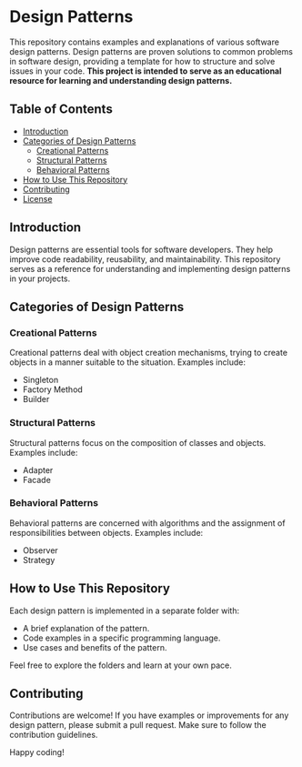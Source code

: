 # Design Patterns

This repository contains examples and explanations of various software design patterns. Design patterns are proven solutions to common problems in software design, providing a template for how to structure and solve issues in your code. **This project is intended to serve as an educational resource for learning and understanding design patterns.**

## Table of Contents
- [Introduction](#introduction)
- [Categories of Design Patterns](#categories-of-design-patterns)
    - [Creational Patterns](#creational-patterns)
    - [Structural Patterns](#structural-patterns)
    - [Behavioral Patterns](#behavioral-patterns)
- [How to Use This Repository](#how-to-use-this-repository)
- [Contributing](#contributing)
- [License](#license)

## Introduction
Design patterns are essential tools for software developers. They help improve code readability, reusability, and maintainability. This repository serves as a reference for understanding and implementing design patterns in your projects.

## Categories of Design Patterns

### Creational Patterns
Creational patterns deal with object creation mechanisms, trying to create objects in a manner suitable to the situation. Examples include:
- Singleton
- Factory Method
- Builder

### Structural Patterns
Structural patterns focus on the composition of classes and objects. Examples include:
- Adapter
- Facade

### Behavioral Patterns
Behavioral patterns are concerned with algorithms and the assignment of responsibilities between objects. Examples include:
- Observer
- Strategy

## How to Use This Repository
Each design pattern is implemented in a separate folder with:
- A brief explanation of the pattern.
- Code examples in a specific programming language.
- Use cases and benefits of the pattern.

Feel free to explore the folders and learn at your own pace.

## Contributing
Contributions are welcome! If you have examples or improvements for any design pattern, please submit a pull request. Make sure to follow the contribution guidelines.

Happy coding!
